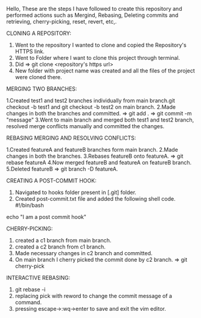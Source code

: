 Hello, These are the steps I have followed to create this repository and performed actions such as Mergind, Rebasing, Deleting commits and retrieving, cherry-picking, reset, revert, etc,.


CLONING A REPOSITORY:

1. Went to the repository I wanted to clone and copied the Repository's HTTPS link.
2. Went to Folder where I want to clone this project through terminal.
3. Did => git clone <repository's https url>
4. New folder with project name was created and all the files of the project were cloned there.


MERGING TWO BRANCHES:

1.Created test1 and test2 branches individually from main branch.git checkout -b test1 and git checkout -b test2 on main branch.
2.Made changes in both the branches and committed. => git add . => git commit -m "message"
3.Went to main branch and merged both test1 and test2 branch, resolved merge conflicts manually and committed the changes.


REBASING MERGING AND RESOLVING CONFLICTS:

1.Created featureA and featureB branches form main branch.
2.Made changes in both the branches.
3.Rebases featureB onto featureA. => git rebase featureA
4.Now merged featureB and featureA on featureB branch.
5.Deleted featureB => git branch -D featureA.


CREATING A POST-COMMIT HOOK:

1. Navigated to hooks folder present in [.git] folder.
2. Created post-commit.txt file and added the following shell code.
#!/bin/bash

echo "I am a post commit hook"


CHERRY-PICKING:

1. created a c1 branch from main branch.
2. created a c2 branch from c1 branch.
3. Made necessary changes in c2 branch and committed.
4. On main branch I cherry picked the commit done by c2 branch. => git cherry-pick <commit-hash of c2>


INTERACTIVE REBASING:

1. git rebase -i <commit-hash> 
2. replacing pick with reword to change the commit message of a command.
3. pressing escape->:wq->enter to save and exit the vim editor.